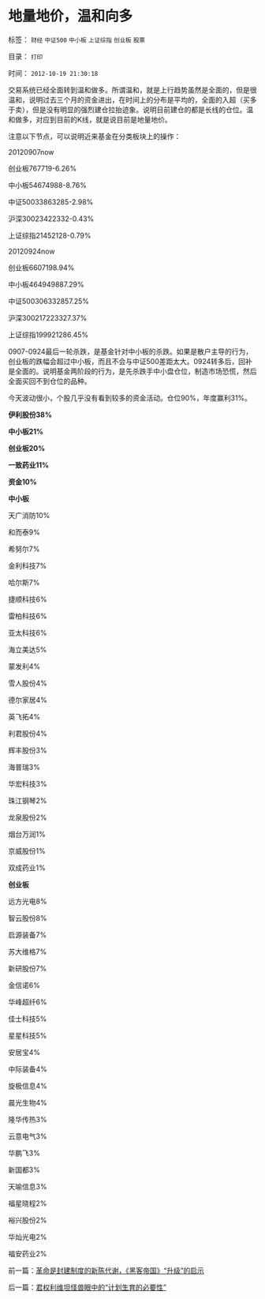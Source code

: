 # 地量地价，温和向多

标签： `财经` `中证500` `中小板` `上证综指` `创业板` `股票` 

目录： `打印`

时间： `2012-10-19 21:30:18`

交易系统已经全面转到温和做多。所谓温和，就是上行趋势虽然是全面的，但是很温和，说明过去三个月的资金进出，在时间上的分布是平均的，全面的入超（买多于卖），但是没有明显的强烈建仓拉抬迹象。说明目前建仓的都是长线的仓位。温和做多，对应到目前的K线，就是说目前是地量地价。

注意以下节点，可以说明近来基金在分类板块上的操作：

20120907now

创业板767719-6.26%

中小板54674988-8.76%

中证50033863285-2.98%

沪深30023422332-0.43%

上证综指21452128-0.79%

20120924now

创业板6607198.94%

中小板464949887.29%

中证500306332857.25%

沪深300217223327.37%

上证综指199921286.45%

0907-0924最后一轮杀跌，是基金针对中小板的杀跌。如果是散户主导的行为，创业板的跌幅会超过中小板，而且不会与中证500差距太大。0924转多后，回补是全面的。说明基金两阶段的行为，是先杀跌手中小盘仓位，制造市场恐慌，然后全面买回不到仓位的品种。

今天波动很小，个股几乎没有看到较多的资金活动。仓位90%，年度赢利31%。

**伊利股份38%**

**中小板21%**

**创业板20%**

**一致药业11%**

**资金10%**

**中小板**

天广消防10%

和而泰9%

希努尔7%

金利科技7%

哈尔斯7%

捷顺科技6%

雷柏科技6%

亚太科技6%

海立美达5%

蒙发利4%

雪人股份4%

德尔家居4%

英飞拓4%

利君股份4%

辉丰股份3%

海普瑞3%

华宏科技3%

珠江钢琴2%

龙泉股份2%

烟台万润1%

京威股份1%

双成药业1%

**创业板**

远方光电8%

智云股份8%

启源装备7%

苏大维格7%

新研股份7%

金信诺6%

华峰超纤6%

佳士科技5%

星星科技5%

安居宝4%

中际装备4%

旋极信息4%

晨光生物4%

隆华传热3%

云意电气3%

华鹏飞3%

新国都3%

天喻信息3%

福星晓程2%

裕兴股份2%

华灿光电2%

福安药业2%



前一篇：[革命是封建制度的新陈代谢，《黑客帝国》“升级”的启示](../../../2012/10/19/革命是封建制度的新陈代谢，《黑客帝国》“升级”的启示.md)

后一篇：[君权利维坦怪兽眼中的“计划生育的必要性”](../../../2012/10/20/君权利维坦怪兽眼中的“计划生育的必要性”.md)